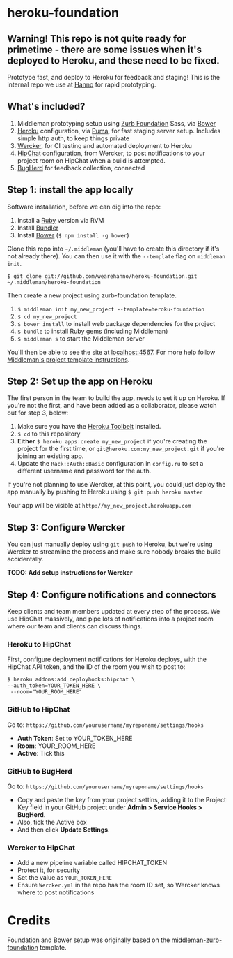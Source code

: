 heroku-foundation
=================

## Warning! This repo is not quite ready for primetime - there are some issues when it's deployed to Heroku, and these need to be fixed.

Prototype fast, and deploy to Heroku for feedback and staging! This is the internal repo we use at [Hanno](http://wearehanno.com/) for rapid prototyping.


## What's included?

1. Middleman prototyping setup using [Zurb Foundation](http://foundation.zurb.com/) Sass, via [Bower](http://bower.io/)
2. [Heroku](http://heroku.com) configuration, via [Puma](http://puma.io/), for fast staging server setup. Includes simple http auth, to keep things private
3. [Wercker](http://wercker.com/), for CI testing and automated deployment to Heroku
4. [HipChat](http://hipchat.con) configuration, from Wercker, to post notifications to your project room on HipChat when a build is attempted.
5. [BugHerd](http://www.bugherd.com/) for feedback collection, connected 


## Step 1: install the app locally

Software installation, before we can dig into the repo:

1. Install a [Ruby](http://www.ruby-lang.org/en/downloads/) version via RVM
2. Install [Bundler](http://bundler.io/)
3. Install [Bower](http://bower.io/) (`$ npm install -g bower`)

Clone this repo into `~/.middleman` (you'll have to create this directory if it's not already there). You can then use it with the `--template` flag on `middleman init`.

`$ git clone git://github.com/wearehanno/heroku-foundation.git ~/.middleman/heroku-foundation`

Then create a new project using zurb-foundation template.

1. `$ middleman init my_new_project --template=heroku-foundation`
2. `$ cd my_new_project`
3. `$ bower install` to install web package dependencies for the project
4. `$ bundle` to install Ruby gems (including Middleman)
4. `$ middleman s` to start the Middleman server 

You'll then be able to see the site at [localhost:4567](http://localhost:4567). For more help follow [Middleman's project template instructions](http://middlemanapp.com/getting-started/welcome/).



## Step 2: Set up the app on Heroku

The first person in the team to build the app, needs to set it up on Heroku. If you're not the first, and have been added as a collaborator, please watch out for step 3, below:

1. Make sure you have the [Heroku Toolbelt](https://toolbelt.heroku.com/) installed.
2. `$ cd` to this repository
3. **Either** `$ heroku apps:create my_new_project` if you're creating the project for the first time, or `git@heroku.com:my_new_project.git` if you're joining an existing app.
4. Update the `Rack::Auth::Basic` configuration in `config.ru` to set a different username and password for the auth.

If you're not planning to use Wercker, at this point, you could just deploy the app manually by pushing to Heroku using `$ git push heroku master`

Your app will be visible at `http://my_new_project.herokuapp.com`


## Step 3: Configure Wercker

You can just manually deploy using `git push` to Heroku, but we're using Wercker to streamline the process and make sure nobody breaks the build accidentally.

**TODO: Add setup instructions for Wercker**


## Step 4: Configure notifications and connectors

Keep clients and team members updated at every step of the process. We use HipChat massively, and pipe lots of notifications into a project room where our team and clients can discuss things.


### Heroku to HipChat

First, configure deployment notifications for Heroku deploys, with the HipChat API token, and the ID of the room you wish to post to:

    $ heroku addons:add deployhooks:hipchat \
    --auth_token=YOUR_TOKEN_HERE \
   	 --room="YOUR_ROOM_HERE"


### GitHub to HipChat

Go to: `https://github.com/yourusername/myreponame/settings/hooks`

* **Auth Token**: Set to YOUR_TOKEN_HERE
* **Room**: YOUR_ROOM_HERE
* **Active**: Tick this


### GitHub to BugHerd

Go to: `https://github.com/yourusername/myreponame/settings/hooks`

* Copy and paste the key from your project settins, adding it to the Project Key field in your GitHub project under **Admin > Service Hooks > BugHerd**.
* Also, tick the Active box
* And then click **Update Settings**.


### Wercker to HipChat

- Add a new pipeline variable called HIPCHAT_TOKEN
- Protect it, for security
- Set the value as `YOUR_TOKEN_HERE`
- Ensure `Wercker.yml` in the repo has the room ID set, so Wercker knows where to post notifications


# Credits

Foundation and Bower setup was originally based on the [middleman-zurb-foundation](https://github.com/axyz/middleman-zurb-foundation) template.
